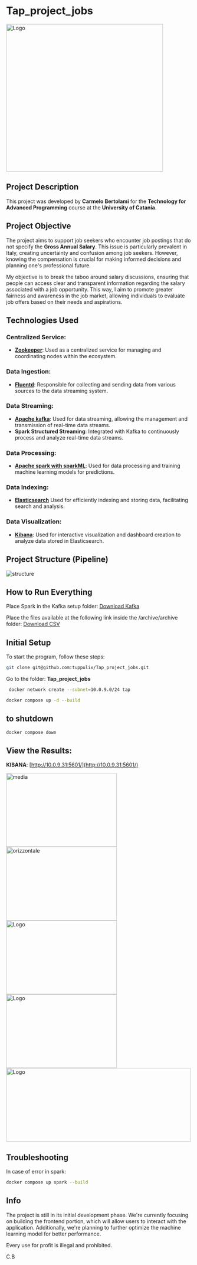 # Tap_project_jobs

<img src="image/logo-color.png" alt="Logo" style="width: 425; height: 400;">


## Project Description
This project was developed by **Carmelo Bertolami** for the **Technology for Advanced Programming** course at the **University of Catania**.

## Project Objective
The project aims to support job seekers who encounter job postings that do not specify the **Gross Annual Salary**. This issue is particularly prevalent in Italy, creating uncertainty and confusion among job seekers. However, knowing the compensation is crucial for making informed decisions and planning one's professional future.

My objective is to break the taboo around salary discussions, ensuring that people can access clear and transparent information regarding the salary associated with a job opportunity. This way, I aim to promote greater fairness and awareness in the job market, allowing individuals to evaluate job offers based on their needs and aspirations.

## Technologies Used

### Centralized Service:
- **[Zookeeper](https://zookeeper.apache.org/)**: Used as a centralized service for managing and coordinating nodes within the ecosystem.

### Data Ingestion:
- **[Fluentd](https://www.fluentd.org/)**: Responsible for collecting and sending data from various sources to the data streaming system.

### Data Streaming:
- **[Apache kafka](https://kafka.apache.org/)**: Used for data streaming, allowing the management and transmission of real-time data streams.
- **Spark Structured Streaming**: Integrated with Kafka to continuously process and analyze real-time data streams.

### Data Processing:
- **[Apache spark with sparkML](https://spark.apache.org/)**: Used for data processing and training machine learning models for predictions.

### Data Indexing:
- **[Elasticsearch](https://www.elastic.co/elasticsearch)** Used for efficiently indexing and storing data, facilitating search and analysis.

### Data Visualization:
- **[Kibana](https://www.elastic.co/kibana)**: Used for interactive visualization and dashboard creation to analyze data stored in Elasticsearch.

## Project Structure (Pipeline)
![structure](/image/image.png)

## How to Run Everything
Place Spark in the Kafka setup folder:
[Download Kafka](https://downloads.apache.org/kafka/3.7.0/kafka-3.7.0-src.tgz)

Place the files available at the following link inside the /archive/archive folder: [Download CSV](https://studentiunict-my.sharepoint.com/:f:/g/personal/brtcml02m30a638u_studium_unict_it/EpBgxkkaCYBNgsEJQPN_AWwBedfeMZilf1whm7nU6Vyvhw?e=Mv1Wed)

## Initial Setup
To start the program, follow these steps:
```bash
git clone git@github.com:tuppulix/Tap_project_jobs.git
```

Go to the folder: **Tap_project_jobs**
```bash
 docker network create --subnet=10.0.9.0/24 tap
```
```bash 
docker compose up -d --build
```

## to shutdown

```bash
docker compose down
```

## View the Results:
**KIBANA**: [http://10.0.9.31:5601/](http://10.0.9.31:5601/)

<img src="image/media.png" alt="media" style="width: 300; height: 200;"><img src="image/orizzontale.png" alt="orizzontale" style="width: 300; height: 200;">
<img src="image/verticale.png" alt="Logo" style="width: 300; height: 200 ;">
<img src="image/torta.png" alt="Logo" style="width: 300; height: 200;">
<img src="image/città.png" alt="Logo" style="width: 500; height: 200;">

## Troubleshooting
In case of error in spark:

``` bash
docker compose up spark --build  
```

## Info
The project is still in its initial development phase. We're currently focusing on building the frontend portion, which will allow users to interact with the application. Additionally, we're planning to further optimize the machine learning model for better performance.

Every use for profit is illegal and prohibited.

C.B